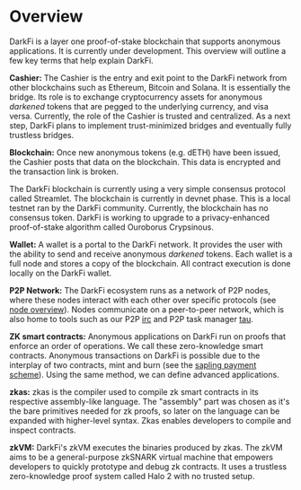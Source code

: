 # Overview

DarkFi is a layer one proof-of-stake blockchain that supports anonymous
applications. It is currently under development. This overview will
outline a few key terms that help explain DarkFi.

**Cashier:** The Cashier is the entry and exit point to the DarkFi
network from other blockchains such as Ethereum, Bitcoin and Solana. It is
essentially the bridge. Its role is to exchange cryptocurrency assets for
anonymous _darkened_ tokens that are pegged to the underlying currency,
and visa versa. Currently, the role of the Cashier is trusted and
centralized. As a next step, DarkFi plans to implement trust-minimized
bridges and eventually fully trustless bridges.

**Blockchain:** Once new anonymous tokens (e.g. dETH) have been issued,
the Cashier posts that data on the blockchain. This data is encrypted
and the transaction link is broken.

The DarkFi blockchain is currently using a very simple consensus protocol
called Streamlet. The blockchain is currently in devnet phase. This is a
local testnet ran by the DarkFi community. Currently, the blockchain has
no consensus token. DarkFi is working to upgrade to a privacy-enhanced
proof-of-stake algorithm called Ouroborus Crypsinous.

**Wallet:** A wallet is a portal to the DarkFi network. It provides
the user with the ability to send and receive anonymous _darkened_
tokens. Each wallet is a full node and stores a copy of the
blockchain. All contract execution is done locally on the DarkFi wallet.

**P2P Network:** The DarkFi ecosystem runs as a network of P2P nodes,
where these nodes interact with each other over specific protocols (see
[node overview](dna.md)). Nodes communicate on a peer-to-peer network,
which is also home to tools such as our P2P [irc](../misc/ircd.md)
and P2P task manager [tau](../misc/tau.md).

**ZK smart contracts:** Anonymous applications on DarkFi run on proofs
that enforce an order of operations. We call these zero-knowledge smart
contracts. Anonymous transactions on DarkFi is possible due to the
interplay of two contracts, mint and burn (see the [sapling payment
scheme](../zkas/examples/sapling.md)). Using the same method, we can
define advanced applications.

**zkas:** zkas is the compiler used to compile zk smart contracts in
its respective assembly-like language. The "assembly" part was chosen as
it's the bare primitives needed for zk proofs, so later on the language
can be expanded with higher-level syntax. Zkas enables developers to
compile and inspect contracts.

**zkVM:** DarkFi's zkVM executes the binaries produced by zkas. The
zkVM aims to be a general-purpose zkSNARK virtual machine that empowers
developers to quickly prototype and debug zk contracts. It uses a
trustless zero-knowledge proof system called Halo 2 with no trusted setup.

